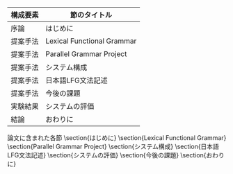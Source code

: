 構成要素 | 節のタイトル
 --- | --- 
序論 | はじめに
提案手法 | Lexical Functional Grammar
提案手法 | Parallel Grammar Project
提案手法 | システム構成
提案手法 | 日本語LFG文法記述
提案手法 | 今後の課題
実験結果 | システムの評価
結論 | おわりに

論文に含まれた各節
\section{はじめに}
\section{Lexical Functional Grammar}
\section{Parallel Grammar Project}
\section{システム構成}
\section{日本語LFG文法記述}
\section{システムの評価}
\section{今後の課題}
\section{おわりに}

